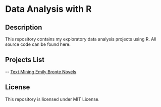 # Data Analysis with R
## Description
This repository contains my exploratory data analysis projects using R. All source code can be found here.

## Projects List
-- [Text Mining Emily Bronte Novels](https://github.com/namithadeshpande/Data-Analysis-with-R/blob/master/Emily_bronte.R)

## License
This repository is licensed under MIT License. 
